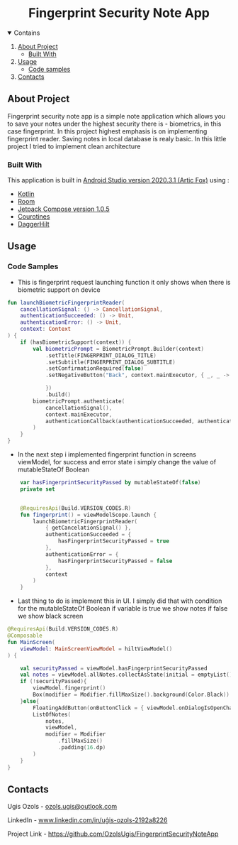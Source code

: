 <h1 align="center">Fingerprint Security Note App </h1>

<details open ="open">
  <summary>Contains</summary>
  <ol>
    <li>
      <a href='#about-the-project'>About Project</a>
        <ul>
          <li><a href="#built-with">Built With</a></li>
        </ul>
    </li>
 <li>
      <a href='#usage'>Usage</a>
        <ul>
          <li><a href="#code-samples">Code samples</a></li>
        </ul>
    </li> 
    <li>
      <a href='#contacts'>Contacts</a> 
    </li>
  </ol>
</details>


## About Project

Fingerprint security note app is a simple note application which allows you to save your notes under the highest security there is - biometrics, in this case fingerprint.
In this project highest emphasis is on implementing fingerprint reader. Saving notes in local database is realy basic. 
In this little project I tried to implement clean architecture 

### Built With

This application is built in  [Android Studio version 2020.3.1 (Artic Fox)](https://developer.android.com/studio?gclid=CjwKCAjwgb6IBhAREiwAgMYKRlU8WsxaTu6kg3JANeH6rEr8MrWyit5JaDfcTy0v1tTP0-DOmL1QnRoCxrcQAvD_BwE&gclsrc=aw.ds) 
using :

* [Kotlin](https://developer.android.com/kotlin)
* [Room](https://developer.android.com/jetpack/androidx/releases/room)
* [Jetpack Compose version 1.0.5](https://developer.android.com/jetpack/compose?gclid=EAIaIQobChMImIyxhI-i8gIVlgCiAx3kZgYlEAAYASAAEgL1J_D_BwE&gclsrc=aw.ds)
* [Courotines](https://developer.android.com/kotlin/coroutines?gclid=EAIaIQobChMIqZC4jo-i8gIVsAZ7Ch1rOASzEAAYASAAEgKAwvD_BwE&gclsrc=aw.ds)
* [DaggerHilt](https://developer.android.com/training/dependency-injection/hilt-android)


## Usage

### Code Samples

* This is fingerprint request launching function it only shows when there is biometric support on device

```kotlin
fun launchBiometricFingerprintReader(
    cancellationSignal: () -> CancellationSignal,
    authenticationSucceeded: () -> Unit,
    authenticationError: () -> Unit,
    context: Context
) {
    if (hasBiometricSupport(context)) {
        val biometricPrompt = BiometricPrompt.Builder(context)
            .setTitle(FINGERPRINT_DIALOG_TITLE)
            .setSubtitle(FINGERPRINT_DIALOG_SUBTITLE)
            .setConfirmationRequired(false)
            .setNegativeButton("Back", context.mainExecutor, { _, _ ->

            })
            .build()
        biometricPrompt.authenticate(
            cancellationSignal(),
            context.mainExecutor,
            authenticationCallback(authenticationSucceeded, authenticationError)
        )
    }
}

```

* In the next step i implemented fingerprint function in screens viewModel,
for success and error state i simply change the value of mutableStateOf Boolean

```kotlin 
    var hasFingerprintSecurityPassed by mutableStateOf(false)
    private set


    @RequiresApi(Build.VERSION_CODES.R)
    fun fingerprint() = viewModelScope.launch {
        launchBiometricFingerprintReader(
            { getCancelationSignal() },
            authenticationSucceeded = {
                hasFingerprintSecurityPassed = true
            },
            authenticationError = {
                hasFingerprintSecurityPassed = false
            },
            context
        )
    }

```

*  Last thing to do is implement this in UI. I simply did that with condition for the mutableStateOf Boolean 
if variable is true we show notes if false we show black screen 

```kotlin 
@RequiresApi(Build.VERSION_CODES.R)
@Composable
fun MainScreen(
    viewModel: MainScreenViewModel = hiltViewModel()
) {

    val securityPassed = viewModel.hasFingerprintSecurityPassed
    val notes = viewModel.allNotes.collectAsState(initial = emptyList()).value
    if (!securityPassed){
        viewModel.fingerprint()
        Box(modifier = Modifier.fillMaxSize().background(Color.Black))
    }else{
        FloatingAddButton(onButtonClick = { viewModel.onDialogIsOpenChange(true) }, viewModel)
        ListOfNotes(
            notes,
            viewModel,
            modifier = Modifier
                .fillMaxSize()
                .padding(16.dp)
        )
    }
}
```

 ## Contacts

   Ugis Ozols - ozols.ugis@outlook.com
     
   LinkedIn - www.linkedin.com/in/uģis-ozols-2192a8226

   Project Link - https://github.com/OzolsUgis/FingerprintSecurityNoteApp 





